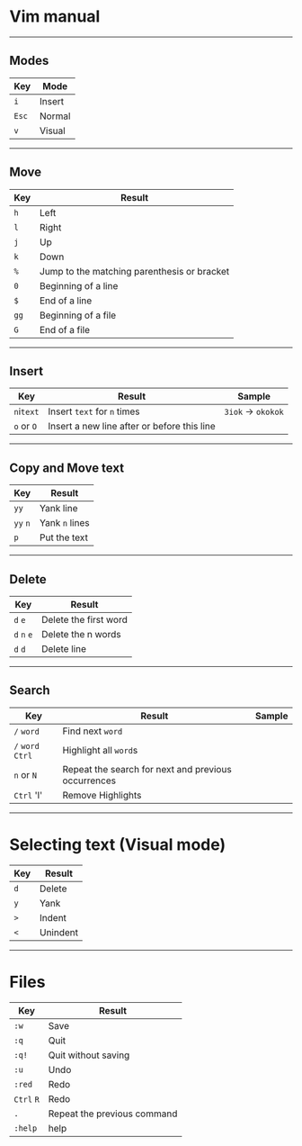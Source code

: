 # Vim manual

---
## Modes

| Key   | Mode      |  
|-------|-----------|
| `i`   | Insert    |
| `Esc` | Normal    |
| `v`   | Visual    |

---
## Move

| Key   | Result                                        |
|-------|-----------------------------------------------|
| `h`   | Left                                          |
| `l`   | Right                                         |
| `j`   | Up                                            |
| `k`   | Down                                          |
| `%`   | Jump to the matching parenthesis or bracket   |
| `0`   | Beginning of a line                           |
| `$`   | End of a line                                 |
| `gg`  | Beginning of a file                           |
| `G`   | End of a file                                 |

---
## Insert

| Key           | Result                        | Sample            |
|---------------|-------------------------------|-------------------|
| `n`i`text`    | Insert `text` for `n` times   | `3iok` -> `okokok`|
| `o` or `O`    | Insert a new line after or before this line |     |

---
## Copy and Move text
| Key       | Result            |
|-----------|-------------------|
| `yy`      | Yank line         |
| `yy` `n`  | Yank `n` lines    |
| `p`       | Put the text      |

---
## Delete

| Key           | Result                |
|---------------|-----------------------|
| `d` `e`       | Delete the first word |
| `d` `n` `e`   | Delete the n words    |
| `d` `d`       | Delete line           |

---
## Search

| Key               | Result                | Sample            |
|-------------------|-----------------------|-------------------|
| `/` `word`        | Find next `word`      |                   |
| `/` `word` `Ctrl` | Highlight all `word`s |                   |
| `n` or `N`        | Repeat the search for next and previous occurrences | |
| `Ctrl` 'l'        | Remove Highlights     |                   |

---
# Selecting text (Visual mode)
| Key   | Result    |
|-------|-----------|
| `d`   | Delete    |
| `y`   | Yank      |
| `>`   | Indent    |
| `<`   | Unindent  |

---
# Files

| Key           | Result                        |
|---------------|-------------------------------|
| `:w`          | Save                          |
| `:q`          | Quit                          |
| `:q!`         | Quit without saving           |
| `:u`          | Undo                          |
| `:red`        | Redo                          |
| `Ctrl` `R`    | Redo                          |
| `.`           | Repeat the previous command   |
| `:help`       | help                          |
